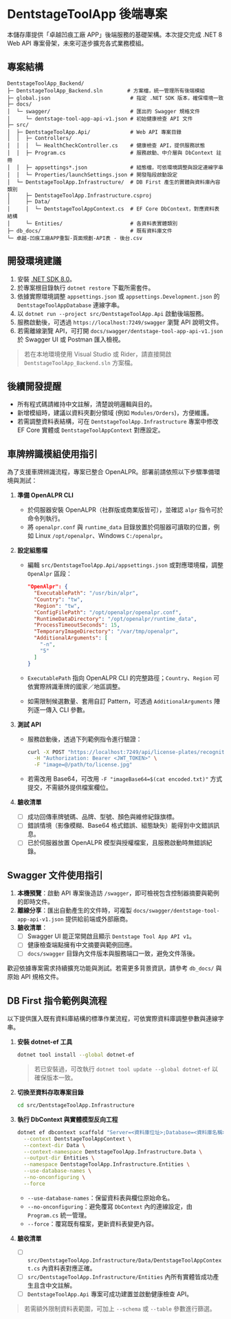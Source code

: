 # DentstageToolApp 後端專案

本儲存庫提供「卓越凹痕工廠 APP」後端服務的基礎架構。本次提交完成 .NET 8 Web API 專案骨架，未來可逐步擴充各式業務模組。

## 專案結構

```
DentstageToolApp_Backend/
├─ DentstageToolApp_Backend.sln        # 方案檔，統一管理所有後端模組
├─ global.json                          # 指定 .NET SDK 版本，確保環境一致
├─ docs/
│  └─ swagger/                          # 匯出的 Swagger 規格文件
│     └─ dentstage-tool-app-api-v1.json # 初始健康檢查 API 文件
├─ src/
│  ├─ DentstageToolApp.Api/             # Web API 專案目錄
│  │  ├─ Controllers/
│  │  │  └─ HealthCheckController.cs    # 健康檢查 API，提供服務狀態
│  │  ├─ Program.cs                     # 服務啟動、中介層與 DbContext 註冊
│  │  ├─ appsettings*.json              # 組態檔，可依環境調整與設定連線字串
│  │  └─ Properties/launchSettings.json # 開發階段啟動設定
│  └─ DentstageToolApp.Infrastructure/  # DB First 產生的實體與資料庫內容類別
│     ├─ DentstageToolApp.Infrastructure.csproj
│     ├─ Data/
│     │  └─ DentstageToolAppContext.cs  # EF Core DbContext，對應資料表結構
│     └─ Entities/                      # 各資料表實體類別
├─ db_docs/                             # 既有資料庫文件
└─ 卓越-凹痕工廠APP重製-頁面規劃-API表 - 後台.csv
```

## 開發環境建議

1. 安裝 [.NET SDK 8.0](https://dotnet.microsoft.com/download/dotnet/8.0)。
2. 於專案根目錄執行 `dotnet restore` 下載所需套件。
3. 依據實際環境調整 `appsettings.json` 或 `appsettings.Development.json` 的 `DentstageToolAppDatabase` 連線字串。
4. 以 `dotnet run --project src/DentstageToolApp.Api` 啟動後端服務。
5. 服務啟動後，可透過 `https://localhost:7249/swagger` 瀏覽 API 說明文件。
6. 若需離線瀏覽 API，可打開 `docs/swagger/dentstage-tool-app-api-v1.json` 於 Swagger UI 或 Postman 匯入檢視。

> 若在本地環境使用 Visual Studio 或 Rider，請直接開啟 `DentstageToolApp_Backend.sln` 方案檔。

## 後續開發提醒

- 所有程式碼請維持中文註解，清楚說明邏輯與目的。
- 新增模組時，建議以資料夾劃分領域 (例如 `Modules/Orders`)，方便維護。
- 若需調整資料表結構，可在 `DentstageToolApp.Infrastructure` 專案中修改 EF Core 實體或 `DentstageToolAppContext` 對應設定。

## 車牌辨識模組使用指引

為了支援車牌辨識流程，專案已整合 OpenALPR。部署前請依照以下步驟準備環境與測試：

1. **準備 OpenALPR CLI**
   - 於伺服器安裝 OpenALPR（社群版或商業版皆可），並確認 `alpr` 指令可於命令列執行。
   - 將 `openalpr.conf` 與 `runtime_data` 目錄放置於伺服器可讀取的位置，例如 Linux `/opt/openalpr`、Windows `C:/openalpr`。

2. **設定組態檔**
   - 編輯 `src/DentstageToolApp.Api/appsettings.json` 或對應環境檔，調整 `OpenAlpr` 區段：

     ```json
     "OpenAlpr": {
       "ExecutablePath": "/usr/bin/alpr",
       "Country": "tw",
       "Region": "tw",
       "ConfigFilePath": "/opt/openalpr/openalpr.conf",
       "RuntimeDataDirectory": "/opt/openalpr/runtime_data",
       "ProcessTimeoutSeconds": 15,
       "TemporaryImageDirectory": "/var/tmp/openalpr",
       "AdditionalArguments": [
         "-n",
         "5"
       ]
     }
     ```

   - `ExecutablePath` 指向 OpenALPR CLI 的完整路徑；`Country`、`Region` 可依實際辨識車牌的國家／地區調整。
   - 如需限制候選數量、套用自訂 Pattern，可透過 `AdditionalArguments` 陣列逐一傳入 CLI 參數。

3. **測試 API**
   - 服務啟動後，透過下列範例指令進行驗證：

     ```bash
     curl -X POST "https://localhost:7249/api/license-plates/recognitions" \
       -H "Authorization: Bearer <JWT_TOKEN>" \
       -F "image=@/path/to/license.jpg"
     ```

   - 若需改用 Base64，可改用 `-F "imageBase64=$(cat encoded.txt)"` 方式提交，不需額外提供檔案欄位。

4. **驗收清單**
   - [ ] 成功回傳車牌號碼、品牌、型號、顏色與維修紀錄旗標。
   - [ ] 錯誤情境（影像模糊、Base64 格式錯誤、組態缺失）能得到中文錯誤訊息。
   - [ ] 已於伺服器放置 OpenALPR 模型與授權檔案，且服務啟動時無錯誤紀錄。

## Swagger 文件使用指引

1. **本機預覽**：啟動 API 專案後造訪 `/swagger`，即可檢視包含控制器摘要與範例的即時文件。
2. **離線分享**：匯出自動產生的文件時，可複製 `docs/swagger/dentstage-tool-app-api-v1.json` 提供給前端或外部廠商。
3. **驗收清單**：
   - [ ] Swagger UI 能正常開啟且顯示 `Dentstage Tool App API v1`。
   - [ ] 健康檢查端點擁有中文摘要與範例回應。
   - [ ] `docs/swagger` 目錄內文件版本與服務端口一致，避免文件落後。

歡迎依據專案需求持續擴充功能與測試。若需更多背景資訊，請參考 `db_docs/` 與原始 API 規格文件。

## DB First 指令範例與流程

以下提供匯入既有資料庫結構的標準作業流程，可依實際資料庫調整參數與連線字串。

1. **安裝 dotnet-ef 工具**
   ```bash
   dotnet tool install --global dotnet-ef
   ```
   > 若已安裝過，可改執行 `dotnet tool update --global dotnet-ef` 以確保版本一致。

2. **切換至資料存取專案目錄**
   ```bash
   cd src/DentstageToolApp.Infrastructure
   ```

3. **執行 DbContext 與實體模型反向工程**
   ```bash
   dotnet ef dbcontext scaffold "Server=<資料庫位址>;Database=<資料庫名稱>;User Id=<帳號>;Password=<密碼>;TrustServerCertificate=True;" Microsoft.EntityFrameworkCore.SqlServer \
     --context DentstageToolAppContext \
     --context-dir Data \
     --context-namespace DentstageToolApp.Infrastructure.Data \
     --output-dir Entities \
     --namespace DentstageToolApp.Infrastructure.Entities \
     --use-database-names \
     --no-onconfiguring \
     --force
   ```
   - `--use-database-names`：保留資料表與欄位原始命名。
   - `--no-onconfiguring`：避免覆寫 `DbContext` 內的連線設定，由 `Program.cs` 統一管理。
   - `--force`：覆寫既有檔案，更新資料表變更內容。

4. **驗收清單**
   - [ ] `src/DentstageToolApp.Infrastructure/Data/DentstageToolAppContext.cs` 內資料表對應正確。
   - [ ] `src/DentstageToolApp.Infrastructure/Entities` 內所有實體皆成功產生且含中文註解。
   - [ ] `DentstageToolApp.Api` 專案可成功建置並啟動健康檢查 API。

> 若需額外限制資料表範圍，可加上 `--schema` 或 `--table` 參數進行篩選。
